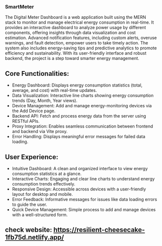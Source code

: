 ### SmartMeter
The Digital Meter Dashboard is a web application built using the MERN stack to monitor and manage electrical energy consumption in real-time. It provides an interactive dashboard to analyze power usage by different components, offering insights through data visualization and cost estimation. Advanced notification features, including custom alerts, overuse warnings, and fault detection, empower users to take timely action. The system also includes energy-saving tips and predictive analytics to promote efficiency and sustainability. With its user-friendly interface and robust backend, the project is a step toward smarter energy management.



## Core Functionalities:
- Energy Dashboard: Displays energy consumption statistics (total, average, and cost) with real-time updates.
- Data Visualization: Interactive line charts showing energy consumption trends (Day, Month, Year views).
- Device Management: Add and manage energy-monitoring devices via the Add Device page.
- Backend API: Fetch and process energy data from the server using RESTful APIs.
- Proxy Integration: Enables seamless communication between frontend and backend via Vite proxy.
- Error Handling: Displays meaningful error messages for failed data loading.


## User Experience:

- Intuitive Dashboard: A clean and organized interface to view energy consumption statistics at a glance.
- Interactive Charts: Engaging and clear line charts to understand energy consumption trends effectively.
- Responsive Design: Accessible across devices with a user-friendly layout for desktop and mobile.
- Error Feedback: Informative messages for issues like data loading errors to guide the user.
- Quick Device Management: Simple process to add and manage devices with a well-structured form.


## check website: https://resilient-cheesecake-1fb75d.netlify.app/
